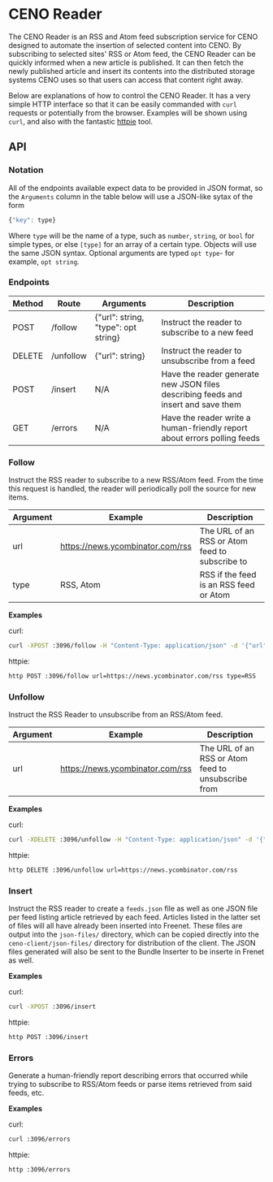 # CENO Reader

The CENO Reader is an RSS and Atom feed subscription service for CENO designed to
automate the insertion of selected content into CENO.  By subscribing to selected
sites' RSS or Atom feed, the CENO Reader can be quickly informed when a new article
is published.  It can then fetch the newly published article and insert its contents
into the distributed storage systems CENO uses so that users can access that content
right away.

Below are explanations of how to control the CENO Reader.  It has a very simple HTTP
interface so that it can be easily commanded with `curl` requests or potentially
from the browser. Examples will be shown using `curl`, and also with the fantastic
[httpie](https://github.com/jkbrzt/httpie) tool.

## API

### Notation

All of the endpoints available expect data to be provided in JSON format, so the
`Arguments` column in the table below will use a JSON-like sytax of the form

```js
{"key": type}
```

Where `type` will be the name of a type, such as `number`, `string`, or `bool` for
simple types, or else `[type]` for an array of a certain type. Objects will use the
same JSON syntax.  Optional arguments are typed `opt type`- for example, `opt string`.

### Endpoints

Method | Route     | Arguments | Description
-------|-----------|-----------|------------
POST   | /follow   | {"url": string, "type": opt string} | Instruct the reader to subscribe to a new feed
DELETE | /unfollow | {"url": string} | Instruct the reader to unsubscribe from a feed
POST   | /insert   | N/A       | Have the reader generate new JSON files describing feeds and insert and save them
GET    | /errors   | N/A       | Have the reader write a human-friendly report about errors polling feeds

### Follow

Instruct the RSS reader to subscribe to a new RSS/Atom feed.  From the time this request
is handled, the reader will periodically poll the source for new items.

Argument | Example                          | Description
---------|----------------------------------|-------------
url      | https://news.ycombinator.com/rss | The URL of an RSS or Atom feed to subscribe to
type     | RSS, Atom                        | RSS if the feed is an RSS feed or Atom

**Examples**

curl:

```bash
curl -XPOST :3096/follow -H "Content-Type: application/json" -d '{"url": "https://news.ycombinator.com/rss", "type": "rss"}'
```

httpie:

```bash
http POST :3096/follow url=https://news.ycombinator.com/rss type=RSS
```

### Unfollow

Instruct the RSS Reader to unsubscribe from an RSS/Atom feed.

Argument | Example                          | Description
---------|----------------------------------|-------------
url      | https://news.ycombinator.com/rss | The URL of an RSS or Atom feed to unsubscribe from

**Examples**

curl:

```bash
curl -XDELETE :3096/unfollow -H "Content-Type: application/json" -d '{"url": "https://news.ycombinator.com/rss"}'
```

httpie:

```bash
http DELETE :3096/unfollow url=https://news.ycombinator.com/rss
```

### Insert

Instruct the RSS reader to create a `feeds.json` file as well as one JSON file per feed listing article retrieved by each feed.  Articles listed in the latter set of files will all have already been inserted into Freenet.
These files are output into the `json-files/` directory, which can be copied
directly into the `ceno-client/json-files/` directory for distribution of the client.
The JSON files generated will also be sent to the Bundle Inserter to be inserte in Frenet as well.

**Examples**

curl:

```bash
curl -XPOST :3096/insert
```

httpie:

```bash
http POST :3096/insert
```

### Errors

Generate a human-friendly report describing errors that occurred while trying to subscribe to RSS/Atom feeds or parse items retrieved from said feeds, etc.

**Examples**

curl:

```bash
curl :3096/errors
```

httpie:

```bash
http :3096/errors
```
